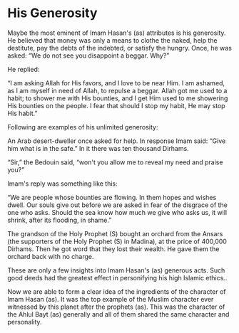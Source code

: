His Generosity
==============

Maybe the most eminent of Imam Hasan's (as) attributes is his
generosity. He believed that money was only a means to clothe the naked,
help the destitute, pay the debts of the indebted, or satisfy the
hungry. Once, he was asked: “We do not see you disappoint a beggar.
Why?”

He replied:

“I am asking Allah for His favors, and I love to be near Him. I am
ashamed, as I am myself in need of Allah, to repulse a beggar. Allah got
me used to a habit; to shower me with His bounties, and I get Him used
to me showering His bounties on the people. I fear that should I stop my
habit, He may stop His habit.”

Following are examples of his unlimited generosity:

An Arab desert-dweller once asked for help. In response Imam said: “Give
him what is in the safe.” In it there was ten thousand Dirhams.

“Sir,” the Bedouin said, “won't you allow me to reveal my need and
praise you?”

Imam's reply was something like this:

“We are people whose bounties are flowing. In them hopes and wishes
dwell. Our souls give out before we are asked in fear of the disgrace of
the one who asks. Should the sea know how much we give who asks us, it
will shrink, after its flooding, in shame.”

The grandson of the Holy Prophet (S) bought an orchard from the Ansars
(the supporters of the Holy Prophet (S) in Madina), at the price of
400,000 Dirhams. Then he got word that they lost their wealth. He gave
them the orchard back with no charge.

These are only a few insights into Imam Hasan's (as) generous acts. Such
good deeds had the greatest effect in personifying his high Islamic
ethics..

Now we are able to form a clear idea of the ingredients of the character
of Imam Hasan (as). It was the top example of the Muslim character ever
witnessed by this planet after the prophets (as). This was the character
of the Ahlul Bayt (as) generally and all of them shared the same
character and personality.


